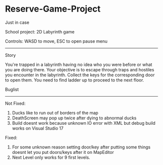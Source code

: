 # Reserve-Game-Project
Just in case

School project: 2D Labyrinth game

Controls: WASD to move, ESC to open pause menu
_________________________

Story

You're trapped in a labyrinth having no idea who you were before or what you are doing there. Your objective is to escape through traps and hostiles you encounter in the labyrinth. Collect the keys for the corresponding door to open them. You need to find ladder up to proceed to the next floor.

Buglist
_________________________

Not Fixed:

1. Ducks like to run out of borders of the map
2. DeathScreen may pop up twice after dying to abnormal ducks
3. Build doesnt work because unknown IO error with XML but debug build works on Visual Studio 17

Fixed:

1. For some unknown reason setting door/key after putting some things doesnt let you put doors/keys after it on MapEditor
2. Next Level only works for 9 first levels.
